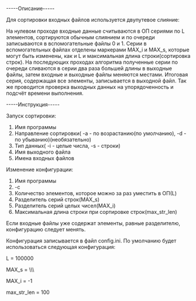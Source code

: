 -----Описание-----

Для сортировки входных файлов используется двупутевое слияние:

На нулевом проходе входные данные считываются в ОП сериями по L элементов, сортируются обычным слиянием и по очереди записываются в вспомогательные файлы 0 и 1.
Серии в вспомогательных файлах отделены маркерами MAX_i и MAX_s, которые могут быть изменены, как и L и максимальная длина строки(сортировка строк).
На последующих проходах алгоритма полученные серии по очереди сливаются в серии два раза большей длины в выходные файлы, затем входные и выходные файлы меняются местами.
Итоговая серия, содержащая все элементы, записывается в выходной файл.
Так же проводится проверка выходных данных на упорядоченность и подсчёт времени выполнения.

-----Инструкция-----

Запуск сортировки:
1. Имя программы
2. Направление сортировки( -a - по возрастанию(по умолчанию), -d - по убыванию)(необязательно)
3. Тип данных( -i - целые числа, -s - строки)
4. Имя выходного файла
5. Имена входных файлов

Изменение конфигурации:
1. Имя программы
2. -c
3. Количество элементов, которое можно за раз уместить в ОП(L)
4. Разделитель серий строк(MAX_s)
5. Разделитель серий целых чисел(MAX_i)
6. Максимальная длина строки при сортировке строк(max_str_len)

Если входные файлы уже содержат элементы, равные разделителю, конфигурацию следует менять.

Конфигурация записывается в файл config.ini.
По умолчанию будет использоваться следующая конфигурация:

L = 100000

MAX_s = \\\\\\

MAX_i = -1

max_str_len = 100

